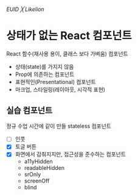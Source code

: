 ###### EUID ╳ Likelion

# 상태가 없는 React 컴포넌트

React 함수(재사용 용이, 클래스 보다 가벼움) 컴포넌트

- 상태(state)를 가지지 않음
- Prop에 의존하는 컴포넌트
- 표현적인(Presentational) 컴포넌트
- 마크업, 스타일링(레이아웃, 시각적 표현)

## 실습 컴포넌트

정규 수업 시간에 같이 만들 stateless 컴포넌트

- [ ] 인풋
- [x] 토글 버튼
- [x] 화면에서 감춰지지만, 접근성을 준수하는 컴포넌트
  - a11yHidden
  - readableHidden
  - srOnly
  - screenOff
  - blind
